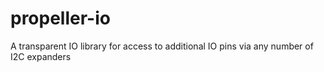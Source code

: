 # propeller-io
A transparent IO library for access to additional IO pins via any number of I2C expanders
